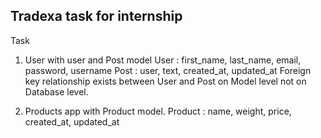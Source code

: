 ## Tradexa task for internship

Task
1. User with user and Post model
    User : first_name, last_name, email, password, username
    Post : user, text, created_at, updated_at
   Foreign key relationship exists between User and Post on Model level not on Database level.


2. Products app with Product model.
    Product : name, weight, price, created_at, updated_at
